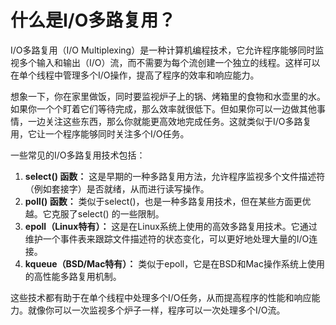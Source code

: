 # 什么是I/O多路复用？

I/O多路复用（I/O Multiplexing）是一种计算机编程技术，它允许程序能够同时监视多个输入和输出（I/O）流，而不需要为每个流创建一个独立的线程。这样可以在单个线程中管理多个I/O操作，提高了程序的效率和响应能力。

想象一下，你在家里做饭，同时要监视炉子上的锅、烤箱里的食物和水壶里的水。如果你一个个盯着它们等待完成，那么效率就很低下。但如果你可以一边做其他事情，一边关注这些东西，那么你就能更高效地完成任务。这就类似于I/O多路复用，它让一个程序能够同时关注多个I/O任务。

一些常见的I/O多路复用技术包括：

1.  **select() 函数：** 这是早期的一种多路复用方法，允许程序监视多个文件描述符（例如套接字）是否就绪，从而进行读写操作。 
2.  **poll() 函数：** 类似于select()，也是一种多路复用技术，但在某些方面更优越。它克服了select() 的一些限制。 
3.  **epoll（Linux特有）：** 这是在Linux系统上使用的高效多路复用技术。它通过维护一个事件表来跟踪文件描述符的状态变化，可以更好地处理大量的I/O连接。 
4.  **kqueue（BSD/Mac特有）：** 类似于epoll，它是在BSD和Mac操作系统上使用的高性能多路复用机制。 

这些技术都有助于在单个线程中处理多个I/O任务，从而提高程序的性能和响应能力。就像你可以一次监视多个炉子一样，程序可以一次处理多个I/O流。

